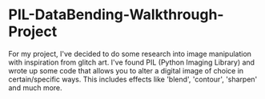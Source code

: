 # PIL-DataBending-Walkthrough-Project
For my project, I've decided to do some research into image manipulation with inspiration from glitch art. I've found PIL (Python Imaging Library) and wrote up some code that allows you to alter a digital image of choice in certain/specific ways.  This includes effects like 'blend', 'contour', 'sharpen' and much more. 
